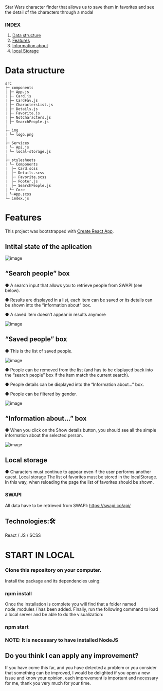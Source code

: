 
Star Wars character finder that allows us to save them in favorites and see the detail of the characters through a modal <br>

### INDEX

1. [Data structure](#Data-structure)
2. [Features](#Features)
3. [Information about](#Information-about)
4. [local Storage](#Local-Storage)

# Data structure

```
src
├─ components
| ├─ App.js
| ├─ Card.js
| ├─ CardFav.js
| ├─ CharactersList.js
| ├─ Details.js
| ├─ Favorite.js
| ├─ NotCharacters.js
| ├─ SearchPeople.js
|
├─ img
| └─ logo.png
|
├─ Services
| └─ Api.js
| └─ local-storage.js
|
├─ stylesheets
| └─ Components
|  ├─ Card.scss
|  ├─ Details.scss
|  ├─ Favorite.scss
|  ├─ Footer.js
|  ├─ SearchPeople.js
| └─ Core
| └─App.scss
└─ index.js

```

# Features

This project was bootstrapped with [Create React App](https://github.com/facebook/create-react-app).

## Intital state of the aplication

![image](https://user-images.githubusercontent.com/81588630/146932064-353f61fe-b611-41b3-bf45-b06b600d1cc4.png)

## “Search people” box

● A search input that allows you to retrieve people from SWAPI (see below).

● Results are displayed in a list, each item can be saved or its details can be
shown into the “information about” box.

● A saved item doesn’t appear in results anymore

![image](https://user-images.githubusercontent.com/81588630/144421545-b441ee22-2853-4dba-844f-d6c9615b04d1.png)

## “Saved people” box

● This is the list of saved people.

![image](https://user-images.githubusercontent.com/81588630/144421851-27251bd5-0661-47f5-b018-74edd800742f.png)

● People can be removed from the list (and has to be displayed back into the
“search people” box if the item match the current search).

● People details can be displayed into the “Information about...” box.

● People can be filtered by gender.

![image](https://user-images.githubusercontent.com/81588630/144421979-cd016e2f-d39a-4a79-8b61-9e34c599167a.png)

## “Information about...” box

● When you click on the Show details button, you should see all the simple information about the selected person.

![image](https://user-images.githubusercontent.com/81588630/146932174-cc2b0cb0-2f25-4109-9aa1-ce38c6276659.png)

## Local storage

● Characters must continue to appear even if the user performs another quest.
Local storage The list of favorites must be stored in the localStorage.
In this way, when reloading the page the list of favorites should be shown.

### SWAPI

All data have to be retrieved from SWAPI: https://swapi.co/api/

## Technologies:🛠️

React / JS / SCSS

# START IN LOCAL

### Clone this repository on your computer.

Install the package and its dependencies using:

### npm install

Once the installation is complete you will find that a folder named node_modules / has been added.
Finally, run the following command to load a local server and be able to do the visualization:

### npm start

### NOTE: It is necessary to have installed NodeJS

## Do you think I can apply any improvement?

If you have come this far, and you have detected a problem or you consider that something can be improved, I would be delighted if you open a new issue and know your opinion, each improvement is important and necessary for me, thank you very much for your time.
